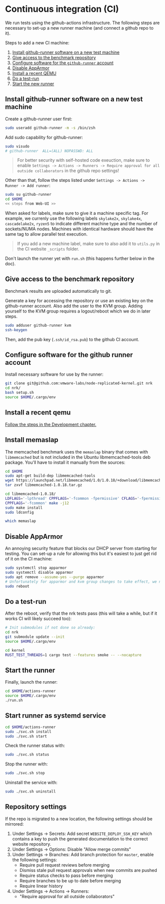 # Continuous integration (CI)

We run tests using the github-actions infrastructure. The following steps are
necessary to set-up a new runner machine (and connect a github repo to it).

Steps to add a new CI machine:

  1. [Install github-runner software on a new test machine](#install-github-runner-software-on-a-new-test-machine)
  1. [Give access to the benchmark repository](#give-access-to-the-benchmark-repository)
  1. [Configure software for the `github-runner` account](#configure-software-for-the-github-runner-account)
  1. [Disable AppArmor](#disable-apparmor)
  1. [Install a recent QEMU](#install-a-recent-qemu)
  1. [Do a test-run](#do-a-test-run)
  1. [Start the new runner](#start-the-runner)

## Install github-runner software on a new test machine

Create a github-runner user first:

```bash
sudo useradd github-runner -m -s /bin/zsh
```

Add sudo capability for github-runner:

```bash
sudo visudo
# github-runner  ALL=(ALL) NOPASSWD: ALL
```

> For better security with self-hosted code exeuction, make sure to enable
> `Settings -> Actions -> Runners -> Require approval for all outside collaborators`
> in the github repo settings!

Other than that, follow the steps listed under `Settings -> Actions -> Runner ->
Add runner`:

```bash
sudo su github-runner
cd $HOME
<< steps from Web-UI >>
```

When asked for labels, make sure to give it a machine specific tag. For example,
we currenly use the following labels `skylake2x`, `skylake4x`, `cascadelake2x`,
`ryzen5` to indicate different machine type and the number of sockets/NUMA
nodes. Machines with identical hardware should have the same tag to allow
parallel test execution.

> If you add a new machine label, make sure to also add it to `utils.py` in the
> CI website `_scripts` folder.

Don't launch the runner yet with `run.sh` (this happens further below in the doc).

## Give access to the benchmark repository

Benchmark results are uploaded automatically to git.

Generate a key for accessing the repository or use an existing key on the
github-runner account. Also add the user to the KVM group. Adding yourself to
the KVM group requires a logout/reboot which we do in later steps.

```bash
sudo adduser github-runner kvm
ssh-keygen
```

Then, add the pub key (`.ssh/id_rsa.pub`) to the github CI account.

## Configure software for the github runner account

Install necessary software for use by the runner:

```bash
git clone git@github.com:vmware-labs/node-replicated-kernel.git nrk
cd nrk/
bash setup.sh
source $HOME/.cargo/env
```

## Install a recent qemu

[Follow the steps in the Development chapter.](../development/Building.html#install-qemu-from-sources)

## Install memaslap

The memcached benchmark uses the `memaslap` binary that comes with
`libmemcached` but is not included in the Ubuntu libmemcached-tools deb package.
You'll have to install it manually from the sources:

```bash
cd $HOME
sudo apt-get build-dep libmemcached-tools
wget https://launchpad.net/libmemcached/1.0/1.0.18/+download/libmemcached-1.0.18.tar.gz
tar zxvf libmemcached-1.0.18.tar.gz

cd libmemcached-1.0.18/
LDFLAGS='-lpthread' CPPFLAGS='-fcommon -fpermissive' CFLAGS='-fpermissive -fcommon' ./configure --enable-memaslap
CPPFLAGS='-fcommon' make -j12
sudo make install
sudo ldconfig

which memaslap
```

## Disable AppArmor

An annoying security feature that blocks our DHCP server from starting for
testing. You can set-up a rule for allowing this but it's easiest to just get
rid of it on the CI machine:

```bash
sudo systemctl stop apparmor
sudo systemctl disable apparmor
sudo apt remove --assume-yes --purge apparmor
# Unfortunately for apparmor and kvm group changes to take effect, we need to reboot:
sudo reboot
```

## Do a test-run

After the reboot, verify that the nrk tests pass (this will take a while, but if
it works CI will likely succeed too):

```bash
# Init submodules if not done so already:
cd nrk
git submodule update --init
source $HOME/.cargo/env

cd kernel
RUST_TEST_THREADS=1 cargo test --features smoke -- --nocapture
```

## Start the runner

Finally, launch the runner:

```bash
cd $HOME/actions-runner
source $HOME/.cargo/env
./run.sh
```

## Start runner as systemd service

```bash
cd $HOME/actions-runner
sudo ./svc.sh install
sudo ./svc.sh start
```

Check the runner status with:
```bash
sudo ./svc.sh status
```

Stop the runner with:
```bash
sudo ./svc.sh stop
```

Uninstall the service with:
```bash
sudo ./svc.sh uninstall
```

## Repository settings

If the repo is migrated to a new location, the following settings should be mirrored:

1. Under Settings -> Secrets: Add secret `WEBSITE_DEPLOY_SSH_KEY` which contains
   a key to push the generated documentation to the correct website repository.
1. Under Settings -> Options: Disable "Allow merge commits"
1. Under Settings -> Branches: Add branch protection for `master`, enable the following settings:
   - Require pull request reviews before merging
   - Dismiss stale pull request approvals when new commits are pushed
   - Require status checks to pass before merging
   - Require branches to be up to date before merging
   - Require linear history
1. Under Settings -> Actions -> Runners:
   - "Require approval for all outside collaborators"
